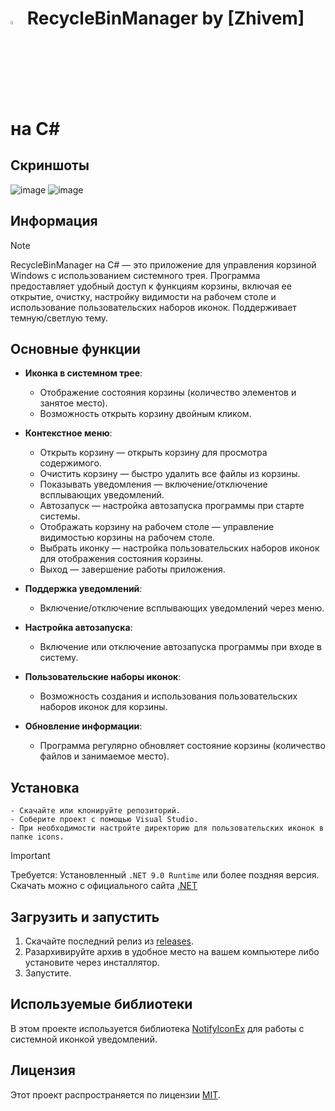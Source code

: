 #  <img src="https://raw.githubusercontent.com/zhivem/MinibinForkC/refs/heads/main/RecycleBinManager/RecycleBinManager.ico?token=GHSAT0AAAAAAC4KREXCTBQAINTZBCOABKOCZ3PKYUA" width="4%" height="4%"> RecycleBinManager by [Zhivem] на C#

## Скриншоты 

![image](https://github.com/user-attachments/assets/9a07622c-2113-4f64-8ccf-1807a74d5c0b)
![image](https://github.com/user-attachments/assets/63d9c545-de2a-4c24-8ef4-e7a7fc5ae468)

## Информация

> [!NOTE]
> RecycleBinManager на C# — это приложение для управления корзиной Windows с использованием системного трея. Программа предоставляет удобный доступ к функциям корзины, включая ее открытие, очистку, настройку видимости на рабочем столе и использование пользовательских наборов иконок. Поддерживает темную/светлую тему. 

## Основные функции

- **Иконка в системном трее**:

    - Отображение состояния корзины (количество элементов и занятое место).
    - Возможность открыть корзину двойным кликом.

- **Контекстное меню**:

    - Открыть корзину — открыть корзину для просмотра содержимого.
    - Очистить корзину — быстро удалить все файлы из корзины.
    - Показывать уведомления — включение/отключение всплывающих уведомлений.
    - Автозапуск — настройка автозапуска программы при старте системы.
    - Отображать корзину на рабочем столе — управление видимостью корзины на рабочем столе.
    - Выбрать иконку — настройка пользовательских наборов иконок для отображения состояния корзины.
    - Выход — завершение работы приложения.

- **Поддержка уведомлений**:

    - Включение/отключение всплывающих уведомлений через меню.

- **Настройка автозапуска**:

    - Включение или отключение автозапуска программы при входе в систему.

- **Пользовательские наборы иконок**:

    - Возможность создания и использования пользовательских наборов иконок для корзины.

- **Обновление информации**:
    - Программа регулярно обновляет состояние корзины (количество файлов и занимаемое место).

## Установка

    - Скачайте или клонируйте репозиторий.
    - Соберите проект с помощью Visual Studio.
    - При необходимости настройте директорию для пользовательских иконок в папке icons.
    
> [!IMPORTANT]
>  Требуется: Установленный `.NET 9.0 Runtime` или более поздняя версия. Скачать можно с официального сайта [.NET](https://dotnet.microsoft.com/ru-ru/download)

## Загрузить и запустить

1. Скачайте последний релиз из [releases](https://github.com/zhivem/RecycleBinManagerC/releases).
2. Разархивируйте архив в удобное место на вашем компьютере либо установите через инсталлятор.
3. Запустите.

## Используемые библиотеки

В этом проекте используется библиотека [NotifyIconEx](https://github.com/lemutec/NotifyIconEx) для работы с системной иконкой уведомлений.

## Лицензия

Этот проект распространяется по лицензии [MIT](https://choosealicense.com/licenses/mit/).
